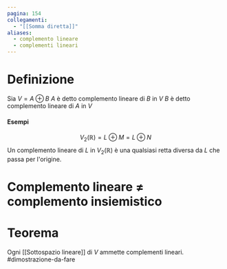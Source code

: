 ```yaml
---
pagina: 154
collegamenti:
  - "[[Somma diretta]]"
aliases:
  - complemento lineare
  - complementi lineari
---
```

# Definizione
Sia $V = A\oplus B$
$A$ è detto complemento lineare di $B$ in $V$
$B$ è detto complemento lineare di $A$ in $V$

#### Esempi
$$V_2(\mathbb{R}) = L \oplus M = L\oplus N$$
Un complemento lineare di $L$ in $V_2(\mathbb{R})$ è una qualsiasi retta diversa da $L$ che passa per l'origine.

# Complemento lineare $\not=$ complemento insiemistico

# Teorema
Ogni [[Sottospazio lineare]] di $V$ ammette complementi lineari.
#dimostrazione-da-fare 